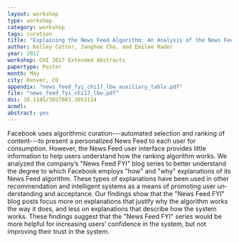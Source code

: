 ```yaml
---
layout: workshop
type: workshop
category: workshop
tags: curation
title: "Explaining the News Feed Algorithm: An Analysis of the News Feed FYI Blog"
author: Kelley Cotter, Janghee Cho, and Emilee Rader
year: 2017
workshop: CHI 2017 Extended Abstracts
papertype: Poster
month: May
city: Denver, CO
appendix: "news_feed_fyi_chi17_lbw_auxiliary_table.pdf"
file: "news_feed_fyi_chi17_lbw.pdf"
doi: 10.1145/3027063.3053114
acmdl: 
abstract: yes
---
```


Facebook uses algorithmic curation---automated selection and ranking of content---to present a personalized News Feed to each user for consumption. However, the News Feed user interface provides little information to help users understand how the ranking algorithm works. We analyzed the company’s "News Feed FYI" blog series to better understand the degree to which Facebook employs "how" and "why" explanations of its News Feed algorithm. These types of explanations have been used in other recommendation and intelligent systems as a means of promoting user un- derstanding and acceptance. Our findings show that the "News Feed FYI" blog posts focus more on explanations that justify why the algorithm works the way it does, and less on explanations that describe how the system works. These findings suggest that the "News Feed FYI" series would be more helpful for increasing users’ confidence in the system, but not improving their trust in the system.

<!-- 
-->
